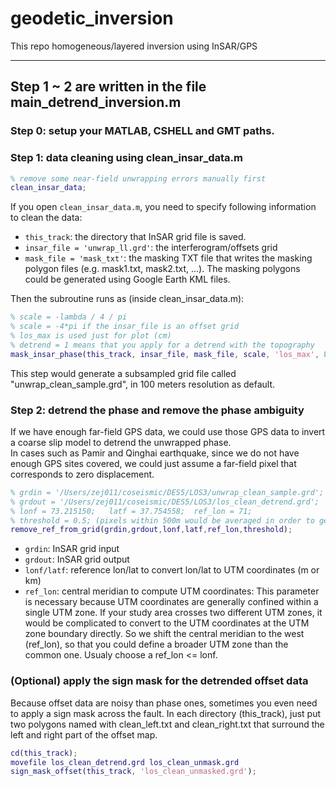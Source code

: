 # geodetic_inversion
This repo homogeneous/layered inversion using InSAR/GPS

---
## Step 1 ~ 2 are written in the file main_detrend_inversion.m
### Step 0: setup your MATLAB, CSHELL and GMT paths.

### Step 1: data cleaning using clean_insar_data.m
```MATLAB
% remove some near-field unwrapping errors manually first
clean_insar_data; 
```
If you open `clean_insar_data.m`, you need to specify following information to clean the data:
- `this_track`: the directory that InSAR grid file is saved.
- `insar_file = 'unwrap_ll.grd'`: the interferogram/offsets grid
- `mask_file = 'mask_txt'`: the masking TXT file that writes the masking polygon files (e.g. mask1.txt, mask2.txt, ...). 
The masking polygons could be generated using Google Earth KML files.

Then the subroutine runs as (inside clean_insar_data.m):
``` MATLAB
% scale = -lambda / 4 / pi
% scale = -4*pi if the insar_file is an offset grid
% los_max is used just for plot (cm)
% detrend = 1 means that you apply for a detrend with the topography
mask_insar_phase(this_track, insar_file, mask_file, scale, 'los_max', 80, 'detrend', 0);
```
This step would generate a subsampled grid file called "unwrap_clean_sample.grd", in 100 meters resolution as default.

### Step 2: detrend the phase and remove the phase ambiguity
If we have enough far-field GPS data, we could use those GPS data to invert a coarse slip model to detrend the unwrapped phase. \
In cases such as Pamir and Qinghai earthquake, since we do not have enough GPS sites covered, we could just assume a far-field pixel that corresponds to zero displacement.
```MATLAB
% grdin = '/Users/zej011/coseismic/DES5/LOS3/unwrap_clean_sample.grd';
% grdout = '/Users/zej011/coseismic/DES5/LOS3/los_clean_detrend.grd';
% lonf = 73.215150;   latf = 37.754558;  ref_lon = 71;   
% threshold = 0.5; (pixels within 500m would be averaged in order to get the value at the reference point)
remove_ref_from_grid(grdin,grdout,lonf,latf,ref_lon,threshold);
```
- `grdin`: InSAR grid input
- `grdout`: InSAR grid output
- `lonf/latf`: reference lon/lat to convert lon/lat to UTM coordinates (m or km)
- `ref_lon`: central meridian to compute UTM coordinates: This parameter is necessary because UTM coordinates are generally confined within a single UTM zone.
If your study area crosses two different UTM zones, it would be complicated to convert to the UTM coordinates at the UTM zone boundary directly. 
So we shift the central meridian to the west (ref_lon), so that you could define a broader UTM zone than the common one. Usualy choose a ref_lon <= lonf.

### (Optional) apply the sign mask for the detrended offset data
Because offset data are noisy than phase ones, sometimes you even need to apply a sign mask across the fault.
In each directory (this_track), just put two polygons named with clean_left.txt and clean_right.txt that surround the left and right part of the offset map.
```MATLAB
cd(this_track);
movefile los_clean_detrend.grd los_clean_unmask.grd
sign_mask_offset(this_track, 'los_clean_unmasked.grd');
```
